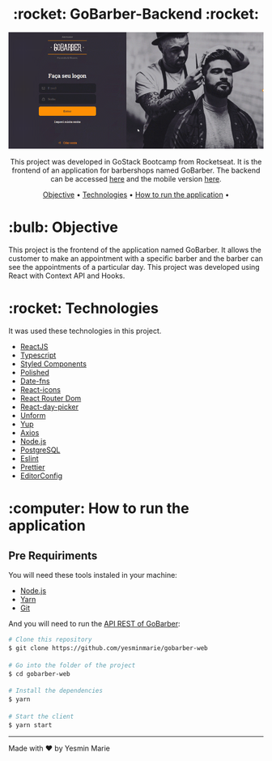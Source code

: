 <h1 align="center">:rocket: GoBarber-Backend :rocket:</h1>

<p align="center">
<img src="screenshot/GoBarber-web.gif" alt="GoBarber-web"/>
</p>

<p align="center">This project was developed in GoStack Bootcamp from Rocketseat. It is the frontend of an application for barbershops named GoBarber. The backend can be accessed <a href="https://github.com/yesminmarie/gobarber-backend">here</a> and the mobile version <a href="https://github.com/yesminmarie/gobarber-mobile">here</a>.</p>

<p align="center">
 <a href="#objective">Objective</a> •
 <a href="#technologies">Technologies</a> •
 <a href="#how-to-run">How to run the application</a> •
</p>

<h1 id="objective">:bulb: Objective</h1>
</p>This project is the frontend of the application named GoBarber. It allows the customer to make an appointment with a specific barber and the barber can see the appointments of a particular day. This project was developed using React with Context API and Hooks.</p>

<h1 id="technologies">:rocket: Technologies</h1>

<p>It was used these technologies in this project.</p>

- [ReactJS](https://reactjs.org/ "ReactJS")
- [Typescript](https://www.typescriptlang.org/ "Typescript")
- [Styled Components](https://styled-components.com/ "Styled Components")
- [Polished](https://polished.js.org/ "Polished")
- [Date-fns](https://date-fns.org/ "Date-fns")
- [React-icons](https://react-icons.github.io/react-icons/ "React-icons")
- [React Router Dom](https://reactrouter.com/web/guides/quick-start "React Router Dom")
- [React-day-picker](https://react-day-picker.js.org/ "React-day-picker")
- [Unform](https://unform.dev/ "Unform")
- [Yup](https://github.com/jquense/yup "Yup")
- [Axios](https://github.com/axios/axios "Axios")
- [Node.js](https://nodejs.org/en/ "Node.js")
- [PostgreSQL](https://www.postgresql.org/)
- [Eslint](https://eslint.org/ "Eslint")
- [Prettier](https://prettier.io/ "Prettier")
- [EditorConfig](https://editorconfig.org/ "EditorConfig")

<h1 id="how-to-run">:computer: How to run the application</h1>

<h2>Pre Requiriments</h2>

<p>You will need these tools instaled in your machine:</p>

- [Node.js](https://nodejs.org/en/ "Node.js")
- [Yarn](https://yarnpkg.com/ "Yarn")
- [Git](https://git-scm.com/ "Git")

<p>And you will need to run the <a href="https://github.com/yesminmarie/gobarber-backend">API REST of GoBarber</a>:</p>

```bash
# Clone this repository
$ git clone https://github.com/yesminmarie/gobarber-web

# Go into the folder of the project
$ cd gobarber-web

# Install the dependencies
$ yarn

# Start the client
$ yarn start
```
<hr>

Made with :heart: by Yesmin Marie
